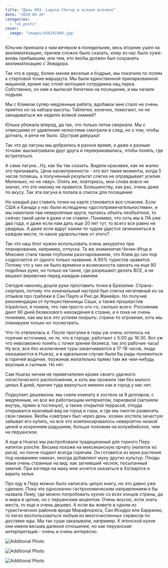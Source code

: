 ```yaml
---
title: "День 893. Laguna Churup и всякая всячина"
date: "2019-04-26"
categories: 
  - "vk_posts"
cover:
  image: "images/456241409.jpg"
---
```


Юльчик приехала к нам вечером в понедельник, весь вторник ушел на акклиматизацию, причем сложно было сказать, кому из нас было хуже: вновь пребывшим, или тем, кто якобы должен был сохранить акклиматизацию с Эквадора.

<!--more-->

Так что в среду, более-менее веселые и бодрые, мы покатили по полям к стартовой точке маршрута. Мы были единственной припаркованной машиной, кроме нас стоял мотоцикл сотрудника нац.парка. Собственно, он нам и выписал билетики на посещение, и мы начали подъем.

Мы с Климом супер-медленные ребята, вдобавок мне стало не очень приятно из-за набора высоты. Таблетки, конечно, помогают, но не закидываться же неделю всякой химией?

Юлька убежала вперед, да так, что только пятки сверкали. Мы с отвисшими от удивления челюстями смотрели в след, но о том, чтобы догнать, и речи не было. Шустрая девушка!

Так что до лагуны мы добрались в разное время, и даже к разным точкам: высматривали друг друга и перекрикивались, чтобы понять, где встретиться.

А сама лагуна…Ну, как бы так сказать. Видели красивее, как не жалко это признавать. Цена насмотренности - это вот такие моменты, когда 5 часов топаешь, а полученный результат слегка не оправдывает усилия. Миленько, но не «вау». Опять же, повторюсь, мои слова вовсе не значат, что это никому не нравится. Большинству, как раз, очень даже по вкусу. Так эта лагуна и попала в список для посещения.

Но каждый раз ставить точки на карте становится все сложнее. Если США и Канада у нас были испещрены «достопримечательностями», и мы намотали там невероятные круги, пытаясь объять необъятное, то сейчас такой цели я даже и не ставлю. Понимаю, что хоть мы в ЛА уже два года, и даже если нам дать еще 20 лет тут, то всего все равно не увидишь. А даже если вдруг каким-то чудом удастся зачекиниться в каждом месте, то какое удовольствие от этого?

Так что наш блог нужно использовать очень аккуратно при планировании, например, отпуска. Та же знаменитая Чичен-Итца в Мексике стала таким глубоким разочарованием, что Клим до сих пор содрогается от одного только названия. А 90% туристов нравится. Потому что у них не было времени и возможности заехать на еще 90 подобных руин, но только на такие, где разрешают делать ВСЕ, а не вешают веревочки перед каждым камнем.

Сегодня наконец дошли руки проставить точки в Бразилии. Страна-сюрприз, потому что изначальный настрой был слегка негативный из-за отзывов про грабежи в Сан Пауло и Рио де Жанейро. Но получив рекомендации от путешественницы Саши, а также прошерстив tripadvisor, я поняла, что там просто ого-го, сколько всего. Россиянам дают 90 дней безвизового нахождения в стране, и я пока не очень понимаю, как мы все это успеем покрыть: страна-то огромная, хоть мы планируем только юг посмотреть.

Что-то отвлеклась я. После прогулки в горы уж очень хотелось на горячие источники, но те, что в городе, работают с 5:00 до 16:30. Вот уж что невозможно понять с точки зрения бизнеса, так это рабочие часы! Ну все, все без исключения туры заканчиваются в 17-18 часов, люди оказываются в Huaraz, и в идеальном случае были бы рады понежиться в горячей водичке, поужинав желательно прямо там же чем-нибудь вкусным и сытным. Но нет.

Сам Huaraz ничем не примечателен кроме своего удачного логистического расположения, и хоть мы прожили там без малого целых 8 дней, причин туда вернуться именно как в город у нас нет.

Подкупает дешевизна: мы сняли комнату в хостела за 9 долларов, с медленным, но все же работающим интернетом, парковкой (загоняли внутрь, прямо в гостиную), а также открытой террасой, откуда открывался красивый вид на город и горы, и где мы смогли развесить свои гамаки. Якобы «завтрак» был через день: хозяин хостела зачастую забывал его купить, но все это компенсировалось невероятно низкой ценой и искреннем радушием, больше похожим на колумбийское, чем на перуанское.

А еще в Huaraz мы распробовали традиционный для горного Перу напиток ponche. Весьма похоже на мексиканскую орчату (напиток из риса), но понче подают всегда горячим. Он готовится из муки растения под названием «мака», иногда добавляют муку других культур. Плоды маки очень странные на вид: как загнивший чеснок, посыпанный землей. При взгляде на маку мне хочется оказаться в Хогвартсе и варить зелье.

Про еду в Перу можно было написать целую книгу, но это давно уже сделано. Пока что однозначно гастрономическим направлением я бы назвала Лиму, где можно попробовать кухню со всех концов страны, да и мира в целом, но с перуанским акцентом. Очень вкусно, если знать места, то еще и очень дешево. А если вы живете в одном из туристических районов вроде Мирафлореса, Сан Исидро или Барранко, то легко воспользоваться любым из многочисленных сервисов по доставке еды. Мы так суши заказывали, например. К японской кухне они имели весьма далекое отношение, но как перуанская интерпретация - очень и очень интересно.

![Additional Photo](https://vodpop.ru/wp-content/uploads/2023/07/456241410.jpg)

![Additional Photo](https://vodpop.ru/wp-content/uploads/2023/07/456241411.jpg)

![Additional Photo](https://vodpop.ru/wp-content/uploads/2023/07/456241412.jpg)
